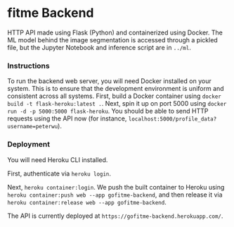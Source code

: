 # fitme Backend

HTTP API made using Flask (Python) and containerized using Docker. The ML model behind the image segmentation is accessed through a pickled file, but the Jupyter Notebook and inference script are in `../ml`.

### Instructions

To run the backend web server, you will need Docker installed on your system. This is to ensure that the development environment is uniform and consistent across all systems. First, build a Docker container using `docker build -t flask-heroku:latest .`. Next, spin it up on port 5000 using `docker run -d -p 5000:5000 flask-heroku`. You should
be able to send HTTP requests using the API now (for instance, `localhost:5000/profile_data?username=peterwu`).

### Deployment

You will need Heroku CLI installed.

First, authenticate via `heroku login`.

Next, `heroku container:login`. We push the built container to Heroku using
`heroku container:push web --app gofitme-backend`, and then release it via
`heroku container:release web --app gofitme-backend`.

The API is currently deployed at `https://gofitme-backend.herokuapp.com/`.
